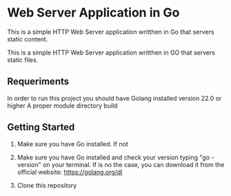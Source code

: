 
# Web Server Application in Go

This is a simple HTTP Web Server application writthen in Go that servers static content. 

This is a simple HTTP Web Server application writthen in GO that servers static files. 

## Requeriments

In order to run this project you should have 
Golang installed version 22.0 or higher
A proper module directory build 

## Getting Started

1. Make sure you have Go installed. If not 

1. Make sure you have Go installed and check your version typing "go -version" on your terminal. If is no the case, you can download it from the official website: https://golang.org/dl

2. Clone this repository 
